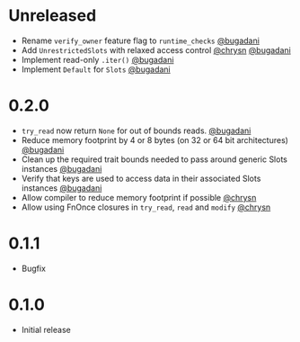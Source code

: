 Unreleased
==========
* Rename `verify_owner` feature flag to `runtime_checks` [@bugadani]
* Add `UnrestrictedSlots` with relaxed access control [@chrysn] [@bugadani]
* Implement read-only `.iter()` [@bugadani]
* Implement `Default` for `Slots` [@bugadani]

0.2.0
==========
* `try_read` now return `None` for out of bounds reads. [@bugadani]
* Reduce memory footprint by 4 or 8 bytes (on 32 or 64 bit architectures) [@bugadani]
* Clean up the required trait bounds needed to pass around generic Slots instances [@bugadani]
* Verify that keys are used to access data in their associated Slots instances [@bugadani]
* Allow compiler to reduce memory footprint if possible [@chrysn]
* Allow using FnOnce closures in `try_read`, `read` and `modify` [@chrysn]

0.1.1
=====
* Bugfix

0.1.0
=====
* Initial release

[@bugadani]: https://github.com/bugadani
[@chrysn]: https://github.com/chrysn
